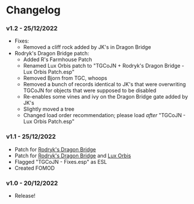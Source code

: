 # Changelog


### v1.2 - 25/12/2022
- Fixes:
	- Removed a cliff rock added by JK's in Dragon Bridge
- Rodryk's Dragon Bridge patch:
	- Added R's Farmhouse Patch
	- Renamed Lux Orbis patch to "TGCoJN + Rodryk's Dragon Bridge - Lux Orbis Patch.esp"
	- Removed Bjorn from TGC, whoops
	- Removed a bunch of records identical to JK's that were overwriting TGCoJN for objects that were supposed to be disabled
	- Re-enables some vines and ivy on the Dragon Bridge gate added by JK's
	- Slightly moved a tree
	- Changed load order recommendation; please load *after* "TGCoJN - Lux Orbis Patch.esp"

### v1.1 - 25/12/2022
- Patch for [Rodryk's Dragon Bridge](https://www.nexusmods.com/skyrimspecialedition/mods/42510)
- Patch for [Rodryk's Dragon Bridge](https://www.nexusmods.com/skyrimspecialedition/mods/42510) and [Lux Orbis](https://www.nexusmods.com/skyrimspecialedition/mods/56095)
- Flagged "TGCoJN - Fixes.esp" as ESL
- Created FOMOD

### v1.0 - 20/12/2022
- Release!
